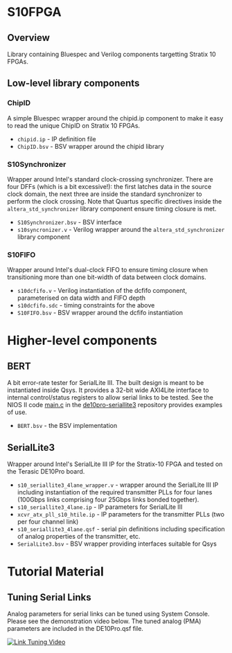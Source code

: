 # S10FPGA

## Overview

Library containing Bluespec and Verilog components targetting Stratix 10 FPGAs.


## Low-level library components

### ChipID

A simple Bluespec wrapper around the chipid.ip component to make it
easy to read the unique ChipID on Stratix 10 FPGAs.

  * `chipid.ip` - IP definition file
  * `ChipID.bsv` - BSV wrapper around the chipid library


### S10Synchronizer

Wrapper around Intel's standard clock-crossing synchronizer.  There
are four DFFs (which is a bit excessive!): the first latches data in
the source clock domain, the next three are inside the standard
synchronizer to perform the clock crossing.  Note that Quartus
specific directives inside the `altera_std_synchronizer` library
component ensure timing closure is met.

  * `S10Synchronizer.bsv` - BSV interface
  * `s10syncronizer.v` - Verilog wrapper around the `altera_std_synchronizer` library component


### S10FIFO

Wrapper around Intel's dual-clock FIFO to ensure timing closure when
transitioning more than one bit-width of data between clock domains.

  * `s10dcfifo.v` - Verilog instantiation of the dcfifo component,
    parameterised on data width and FIFO depth
  * `s10dcfifo.sdc` - timing constraints for the above
  * `S10FIFO.bsv` - BSV wrapper around the dcfifo instantiation
  

# Higher-level components

## BERT

A bit error-rate tester for SerialLite III.  The built design is meant
to be instantiated inside Qsys.  It provides a 32-bit wide AXI4Lite
interface to internal control/status registers to allow serial links
to be tested.  See the NIOS II code
[main.c](https://github.com/CTSRD-CHERI/de10pro-seriallite3/blob/main/software/app/main.c)
in the
[de10pro-seriallite3](https://github.com/CTSRD-CHERI/de10pro-seriallite3)
repository provides examples of use.

 * `BERT.bsv` - the BSV implementation

## SerialLite3

Wrapper around Intel's SerialLite III IP for the Stratix-10 FPGA and
tested on the Terasic DE10Pro board.

 * `s10_seriallite3_4lane_wrapper.v` - wrapper around the SerialLite
   III IP including instantiation of the required transmitter PLLs for
   four lanes (100Gbps links comprising four 25Gbps links bonded together).
 * `s10_seriallite3_4lane.ip` - IP parameters for SerialLite III
 * `xcvr_atx_pll_s10_htile.ip` - IP parameters for the transmitter
   PLLs (two per four channel link)
 * `s10_seriallite3_4lane.qsf` - serial pin definitions including
   specification of analog properties of the transmitter, etc.
 * `SerialLite3.bsv` - BSV wrapper providing interfaces suitable for
   Qsys

# Tutorial Material

## Tuning Serial Links

Analog parameters for serial links can be tuned using System Console.
Please see the demonstration video below.  The tuned analog (PMA)
parameters are included in the DE10Pro.qsf file.

[![Link Tuning Video](https://img.youtube.com/vi/y_UbtNqbIaM/default.jpg)](https://youtu.be/y_UbtNqbIaM)

